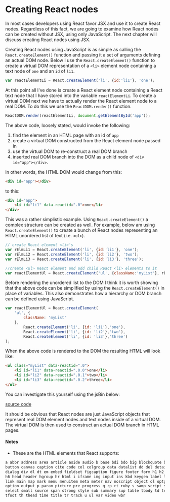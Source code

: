 # Creating React nodes

In most cases developers using React favor JSX and use it to create React nodes. Regardless of this fact, we are going to examine how React nodes can be created without JSX, using only JavaScript. The next chapter will discuss creating React nodes using JSX.

Creating React nodes using JavaScript is as simple as calling the `React.createElement()` function and passing it a set of arguments defining an actual DOM node.  Below I use the `React.createElement()` function to create a virtual DOM representation of a `<li>` element node containing a text node of `one` and an `id` of `li1`.

```js
var reactElementLi = React.createElement('li', {id:'li1'}, 'one');
```

At this point all I've done is create a React element node containing a React text node that I have stored into the variable `reactElementLi`. To create a virtual DOM next we have to actually render the React element node to a real DOM. To do this we use the `ReactDOM.render()` function.

```js
ReactDOM.render(reactElementLi, document.getElementById('app'));
```

The above code, loosely stated, would invoke the following:

1. find the element in an HTML page with an id of `app` 
2. create a virtual DOM constructed from the React element node passed in 
3. use the virtual DOM to re-construct a real DOM branch
4. inserted real DOM branch into the DOM as a child node of `<div id="app"></div>`.  

In other words, the HTML DOM would change from this:

```html
<div id="app"></div>
```

to this:

```html
<div id="app">
    <li id="li1" data-reactid=".0">one</li>
</div>
```

This was a rather simplistic example. Using `React.createElement()` a complex structure can be created as well. For example, below am using `React.createElement()` to create a bunch of React nodes representing an HTML unordered list of text (i.e. `<ul>`).

```js
// create React element <li>'s
var rElmLi1 = React.createElement('li', {id:'li1'}, 'one');
var rElmLi2 = React.createElement('li', {id:'li2'}, 'two');
var rElmLi3 = React.createElement('li', {id:'li3'}, 'three');

//create <ul> React element and add child React <li> elements to it
var reactElementUl = React.createElement('ul', {className:'myList'}, rElmLi1,rElmLi2,rElmLi3);
```

Before rendering the unordered list to the DOM I think it is worth showing that the above code can be simplified by using the `React.createElement()` in place of variables. This also demonstrates how a hierarchy or DOM branch can be defined using JavaScript. 

```js
var reactElementUl = React.createElement(
    'ul', {
        className: 'myList'
    },
        React.createElement('li', {id: 'li1'},'one'),
        React.createElement('li', {id: 'li2'},'two'),
        React.createElement('li', {id: 'li3'},'three')
);
```

When the above code is rendered to the DOM the resulting HTML will look like:

```html
<ul class="myList" data-reactid=".0">
    <li id="li1" data-reactid=".0.0">one</li>
    <li id="li2" data-reactid=".0.1">two</li>
    <li id="li3" data-reactid=".0.2">three</li>
</ul>
```

You can investigate this yourself using the jsBin below:

[source code](https://jsfiddle.net/bLy9Lu47/#tabs=js,result,html,resources)

It should be obvious that React nodes are just JavaScript objects that represent real DOM element nodes and text nodes inside of a virtual DOM. The virtual DOM is then used to construct an actual DOM branch in HTML pages.

#### Notes

* These are the HTML elements that React supports:

```HTML
a abbr address area article aside audio b base bdi bdo big blockquote body br
button canvas caption cite code col colgroup data datalist dd del details dfn
dialog div dl dt em embed fieldset figcaption figure footer form h1 h2 h3 h4 h5
h6 head header hgroup hr html i iframe img input ins kbd keygen label legend li
link main map mark menu menuitem meta meter nav noscript object ol optgroup
option output p param picture pre progress q rp rt ruby s samp script section
select small source span strong style sub summary sup table tbody td textarea
tfoot th thead time title tr track u ul var video wbr
```






